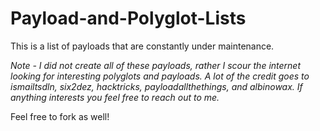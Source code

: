 # Payload-and-Polyglot-Lists
This is a list of payloads that are constantly under maintenance. 

*Note - I did not create all of these payloads, rather I scour the internet looking for interesting polyglots and payloads. A lot of the credit goes to ismailtsdln, six2dez, hacktricks, payloadallthethings, and albinowax. If anything interests you feel free to reach out to me.*

Feel free to fork as well!
